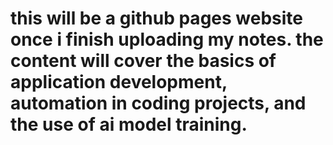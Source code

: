 # this will be a github pages website once i finish uploading my notes. the content will cover the basics of application development, automation in coding projects, and the use of ai model training. 


